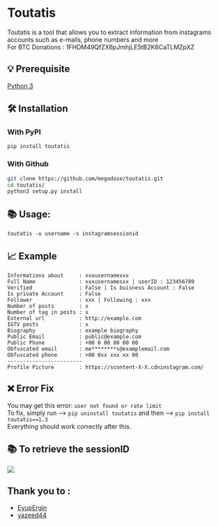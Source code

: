 # Toutatis
Toutatis is a tool that allows you to extract information from instagrams accounts such as e-mails, phone numbers and more </br>
For BTC Donations : 1FHDM49QfZX6pJmhjLE5tB2K6CaTLMZpXZ
## 💡 Prerequisite
[Python 3](https://www.python.org/downloads/release/python-370/)

## 🛠️ Installation
### With PyPI

```pip install toutatis```

### With Github

```bash
git clone https://github.com/megadose/toutatis.git
cd toutatis/
python3 setup.py install
```

## 📚 Usage:

```
toutatis -u username -s instagramsessionid
```
## 📈 Example

```
Informations about     : xxxusernamexxx
Full Name              : xxxusernamesxx | userID : 123456789
Verified               : False | Is buisness Account : False
Is private Account     : False
Follower               : xxx | Following : xxx
Number of posts        : x
Number of tag in posts : x
External url           : http://example.com
IGTV posts             : x
Biography              : example biography
Public Email           : public@example.com
Public Phone           : +00 0 00 00 00 00
Obfuscated email       : me********s@examplemail.com
Obfuscated phone       : +00 0xx xxx xx 00
------------------------
Profile Picture        : https://scontent-X-X.cdninstagram.com/
```

## ❌ Error Fix
You may get this error: ```user not found or rate limit``` <br>
To fix, simply run --> ```pip uninstall toutatis``` and then --> ```pip install toutatis==1.3``` <br>
Everything should work correctly after this.

## 📚 To retrieve the sessionID
![](https://files.catbox.moe/1rfi6j.png)

## Thank you to :

- [EyupErgin](https://github.com/eyupergin)
- [yazeed44](https://github.com/yazeed44)
